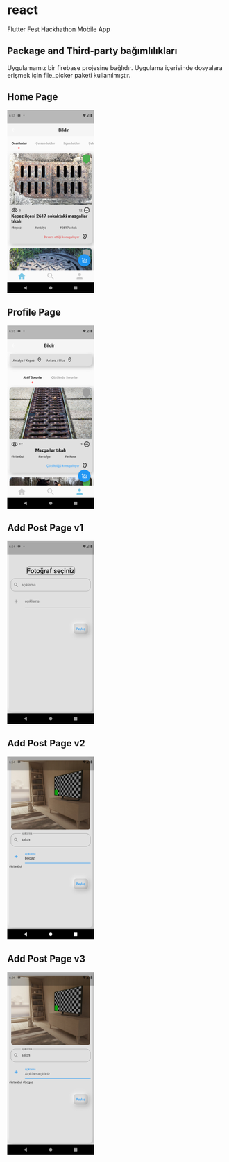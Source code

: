 # react

Flutter Fest Hackhathon Mobile App

## Package and Third-party bağımlılıkları

Uygulamamız bir firebase projesine bağlıdır. Uygulama içerisinde dosyalara erişmek için
file_picker paketi kullanılmıştır.

## Home Page

<img src="https://github.com/hakandindis/Bildir/blob/main/github-img/home.png" width="200">

## Profile Page

<img src="https://github.com/hakandindis/Bildir/blob/main/github-img/profil.png" width="200">

## Add Post Page v1

<img src="https://github.com/hakandindis/Bildir/blob/main/github-img/addPost_v1.png" width="200">

## Add Post Page v2

<img src="https://github.com/hakandindis/Bildir/blob/main/github-img/addPost_v2.png" width="200">

## Add Post Page v3

<img src="https://github.com/hakandindis/Bildir/blob/main/github-img/addPost_v3.png" width="200">
